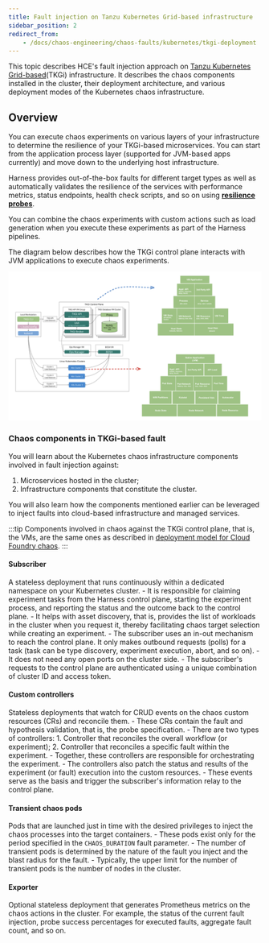 ```yaml
---
title: Fault injection on Tanzu Kubernetes Grid-based infrastructure
sidebar_position: 2
redirect_from:
	- /docs/chaos-engineering/chaos-faults/kubernetes/tkgi-deployment
---
```


This topic describes HCE's fault injection approach on [Tanzu Kubernetes Grid-based](https://tanzu.vmware.com/kubernetes-grid)(TKGi) infrastructure. It describes the chaos components installed in the cluster, their deployment architecture, and various deployment modes of the Kubernetes chaos infrastructure.

## Overview
You can execute chaos experiments on various layers of your infrastructure to determine the resilience of your TKGi-based microservices. You can start from the application process layer (supported for JVM-based apps currently) and move down to the underlying host infrastructure.

Harness provides out-of-the-box faults for different target types as well as automatically validates the resilience of the services with performance metrics, status endpoints, health check scripts, and so on using [**resilience probes**](/docs/chaos-engineering/features/probes/overview).

You can combine the chaos experiments with custom actions such as load generation when you execute these experiments as part of the Harness pipelines.

The diagram below describes how the TKGi control plane interacts with JVM applications to execute chaos experiments.

![](./static/control-plane-1.png)

### Chaos components in TKGi-based fault

You will learn about the Kubernetes chaos infrastructure components involved in fault injection against:
1. Microservices hosted in the cluster;
2. Infrastructure components that constitute the cluster.

You will also learn how the components mentioned earlier can be leveraged to inject faults into cloud-based infrastructure and managed services.

:::tip
Components involved in chaos against the TKGi control plane, that is, the VMs, are the same ones as described in [deployment model for Cloud Foundry chaos](/docs/chaos-engineering/chaos-faults/cloud-foundry/CF%20chaos%20components%20and%20their%20deployment%20architecture#run-lci-in-diego-cells-hosting-the-app-instances).
:::

#### Subscriber
A stateless deployment that runs continuously within a dedicated namespace on your Kubernetes cluster.
    - It is responsible for claiming experiment tasks from the Harness control plane, starting the experiment process, and reporting the status and the outcome back to the control plane.
    - It helps with asset discovery, that is, provides the list of workloads in the cluster when you request it, thereby facilitating chaos target selection while creating an experiment.
    - The subscriber uses an in-out mechanism to reach the control plane. It only makes outbound requests (polls) for a task (task can be type discovery, experiment execution, abort, and so on).
    - It does not need any open ports on the cluster side.
    - The subscriber's requests to the control plane are authenticated using a unique combination of cluster ID and access token.

#### Custom controllers
Stateless deployments that watch for CRUD events on the chaos custom resources (CRs) and reconcile them.
    - These CRs contain the fault and hypothesis validation, that is, the probe specification.
    - There are two types of controllers:
        1. Controller that reconciles the overall workflow (or experiment);
        2. Controller that reconciles a specific fault within the experiment.
    - Together, these controllers are responsible for orchestrating the experiment.
    - The controllers also patch the status and results of the experiment (or fault) execution into the custom resources.
    - These events serve as the basis and trigger the subscriber's information relay to the control plane.

#### Transient chaos pods
Pods that are launched just in time with the desired privileges to inject the chaos processes into the target containers.
    - These pods exist only for the period specified in the `CHAOS_DURATION` fault parameter.
    - The number of transient pods is determined by the nature of the fault you inject and the blast radius for the fault.
    - Typically, the upper limit for the number of transient pods is the number of nodes in the cluster.

#### Exporter
Optional stateless deployment that generates Prometheus metrics on the chaos actions in the cluster.
For example, the status of the current fault injection, probe success percentages for executed faults, aggregate fault count, and so on.